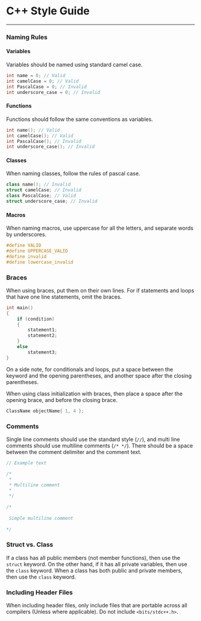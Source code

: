 # C++ Style Guide

---

### Naming Rules

#### Variables

Variables should be named using standard camel case.

```C++
int name = 0; // Valid
int camelCase = 0; // Valid
int PascalCase = 0; // Invalid
int underscore_case = 0; // Invalid
```

#### Functions
Functions should follow the same conventions as variables.

```C++
int name(); // Valid
int camelCase(); // Valid
int PascalCase(); // Invalid
int underscore_case(); // Invalid
```

#### Classes
When naming classes, follow the rules of pascal case.

```C++
class name(); // Invalid
struct camelCase; // Invalid
class PascalCase; // Valid
struct underscore_case; // Invalid
```

#### Macros
When naming macros, use uppercase for all the letters, and separate words by underscores.

```C++
#define VALID
#define UPPERCASE_VALID
#define invalid
#define lowercase_invalid
```

### Braces

When using braces, put them on their own lines. For if statements and loops that have one line statements, omit the braces.

```C++
int main()
{
    if (condition) 
    {
        statement1;
        statement2;
    }
    else
        statement3;
}
```

On a side note, for conditionals and loops, put a space between the keyword and the opening parentheses, and another space after the closing parentheses.

When using class initialization with braces, then place a space after the opening brace, and before the closing brace.

```C++
ClassName objectName{ 1, 4 };
```

### Comments
Single line comments should use the standard style (`//`), and multi line comments should use multiline comments (`/* */`). There should be a space between the comment delimiter and the comment text.

```C++
// Example text

/*
 *
 * Multiline comment
 *
 */
 
/*
 
 Simple multiline comment
 
*/
```

### Struct vs. Class
If a class has all public members (not member functions), then use the `struct` keyword. On the other hand, if it has all private variables, then use the `class` keyword.
When a class has both public and private members, then use the `class` keyword.

### Including Header Files
When including header files, only include files that are portable across all compilers (Unless where applicable). Do not include `<bits/stdc++.h>`.
